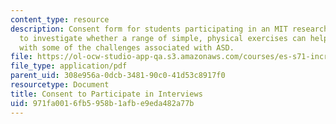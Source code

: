 ```yaml
---
content_type: resource
description: Consent form for students participating in an MIT research study designed
  to investigate whether a range of simple, physical exercises can help MIT students
  with some of the challenges associated with ASD.
file: https://ol-ocw-studio-app-qa.s3.amazonaws.com/courses/es-s71-increasing-your-physical-intelligence-enhancing-your-social-smarts-spring-2014/971fa0016fb5958b1afbe9eda482a77b_MITES_S71S14_cons_inter.pdf
file_type: application/pdf
parent_uid: 308e956a-0dcb-3481-90c0-41d53c8917f0
resourcetype: Document
title: Consent to Participate in Interviews
uid: 971fa001-6fb5-958b-1afb-e9eda482a77b
---
```

